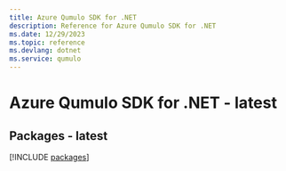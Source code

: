 ```yaml
---
title: Azure Qumulo SDK for .NET
description: Reference for Azure Qumulo SDK for .NET
ms.date: 12/29/2023
ms.topic: reference
ms.devlang: dotnet
ms.service: qumulo
---
```

# Azure Qumulo SDK for .NET - latest
## Packages - latest
[!INCLUDE [packages](qumulo-index.md)]